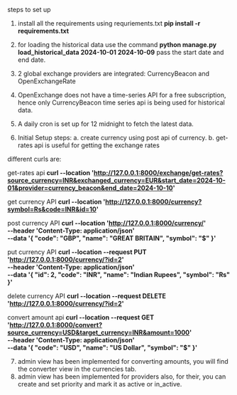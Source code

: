 steps to set up
1. install all the requirements using requriements.txt
 **pip install -r requirements.txt**

2. for loading the historical data use the command
**python manage.py load_historical_data 2024-10-01 2024-10-09**
pass the start date and end date.


3. 2 global exchange providers are integrated: CurrencyBeacon and OpenExchangeRate
4. OpenExchange does not have a time-series API for a free subscription, hence only CurrencyBeacon time series api is being used for historical data.
5. A daily cron is set up for 12 midnight to fetch the latest data.
6. Initial Setup steps:
  a. create currency using post api of currency.
  b. get-rates api is useful for getting the exchange rates


different curls are:

get-rates api
**curl --location 'http://127.0.0.1:8000/exchange/get-rates?source_currency=INR&exchanged_currency=EUR&start_date=2024-10-01&provider=currency_beacon&end_date=2024-10-10'**


get currency API
**curl --location 'http://127.0.0.1:8000/currency?symbol=Rs&code=INR&id=10'**


post currency API
**curl --location 'http://127.0.0.1:8000/currency/' \
--header 'Content-Type: application/json' \
--data '{
    "code": "GBP",
    "name": "GREAT BRITAIN",
    "symbol": "$"
}'**


put currency API
**curl --location --request PUT 'http://127.0.0.1:8000/currency/?id=2' \
--header 'Content-Type: application/json' \
--data '{
    "id": 2,
    "code": "INR",
    "name": "Indian Rupees",
    "symbol": "Rs"
}'**


delete currency API
**curl --location --request DELETE 'http://127.0.0.1:8000/currency/?id=2'**



convert amount api
**curl --location --request GET 'http://127.0.0.1:8000/convert?source_currency=USD&target_currency=INR&amount=1000' \
--header 'Content-Type: application/json' \
--data '{
    "code": "USD",
    "name": "US Dollar",
    "symbol": "$"
}'**


7. admin view has been implemented for converting amounts, you will find the converter view in the currencies tab.
8. admin view has been implemented for providers also, for their, you can create and set priority and mark it as active or in_active.

